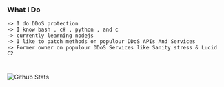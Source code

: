 ### What I Do
```
-> I do DDoS protection
-> I know bash , c# , python , and c
-> currently learning nodejs
-> I like to patch methods on populour DDoS APIs And Services
-> Former owner on populour DDoS Services like Sanity stress & Lucid C2
```
#
<img align="left" alt="Github Stats" src="https://github-readme-stats.vercel.app/api?username=TTL-ovpn&show_icons=true&hide_border=true" />
